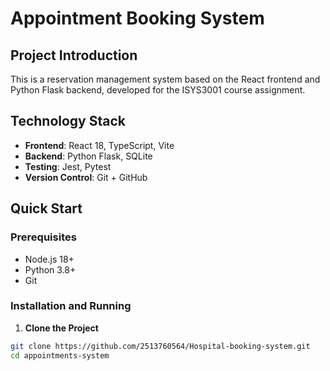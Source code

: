 # Appointment Booking System

## Project Introduction  
This is a reservation management system based on the React frontend and Python Flask backend, developed for the ISYS3001 course assignment.

## Technology Stack
- **Frontend**: React 18, TypeScript, Vite
- **Backend**: Python Flask, SQLite
- **Testing**: Jest, Pytest
- **Version Control**: Git + GitHub

## Quick Start

### Prerequisites
- Node.js 18+
- Python 3.8+
- Git

### Installation and Running

1. **Clone the Project**
```bash
git clone https://github.com/2513760564/Hospital-booking-system.git
cd appointments-system